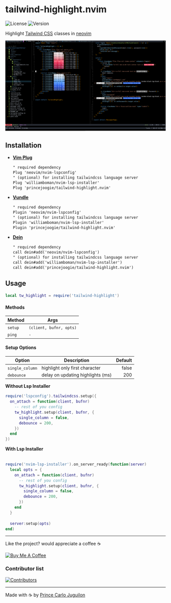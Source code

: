 # tailwind-highlight.nvim

![License](https://img.shields.io/badge/license-GPL2-brightgreen?style=flat)
![Version](https://img.shields.io/github/v/release/princejoogie/tailwind-highlight.nvim?color=%2349C31B)

Highlight [Tailwind CSS](https://tailwindcss.com/) classes in [neovim](https://neovim.io/)

![preview](./assets/tw_highlight.png)

## Installation

- **[Vim Plug](https://github.com/junegunn/vim-plug)**

  ```vim
  " required dependency
  Plug 'neovim/nvim-lspconfig'
  " (optional) for installing tailwindcss language server
  Plug 'williamboman/nvim-lsp-installer'
  Plug 'princejoogie/tailwind-highlight.nvim'
  ```

- **[Vundle](https://github.com/VundleVim/Vundle.vim)**

  ```vim
  " required dependency
  Plugin 'neovim/nvim-lspconfig'
  " (optional) for installing tailwindcss language server
  Plugin 'williamboman/nvim-lsp-installer'
  Plugin 'princejoogie/tailwind-highlight.nvim'
  ```

- **[Dein](https://github.com/Shougo/dein.vim)**
  ```vim
  " required dependency
  call dein#add('neovim/nvim-lspconfig')
  " (optional) for installing tailwindcss language server
  call dein#add('williamboman/nvim-lsp-installer')
  call dein#add('princejoogie/tailwind-highlight.nvim')
  ```

## Usage

```lua
local tw_highlight = require('tailwind-highlight')
```

#### Methods

| Method  | Args                    |
| ------- | ----------------------- |
| `setup` | `(client, bufnr, opts)` |
| `ping`  | `-`                     |

#### Setup Options

| Option          | Description                       | Default |
| --------------- | --------------------------------- | ------: |
| `single_column` | highlight only first character    |   false |
| `debounce`      | delay on updating highlights (ms) |     200 |

**Without Lsp Installer**

```lua
require('lspconfig').tailwindcss.setup({
  on_attach = function(client, bufnr)
    -- rest of you config
    tw_highlight.setup(client, bufnr, {
      single_column = false,
      debounce = 200,
    })
  end
})
```

**With Lsp Installer**

```lua

require('nvim-lsp-installer').on_server_ready(function(server)
  local opts = {
    on_attach = function(client, bufnr)
      -- rest of you config
      tw_highlight.setup(client, bufnr, {
        single_column = false,
        debounce = 200,
      })
    end
  }

  server:setup(opts)
end)
```

---

Like the project? would appreciate a coffee ☕

[![Buy Me A Coffee](https://www.buymeacoffee.com/assets/img/custom_images/orange_img.png)](https://www.buymeacoffee.com/princejoogie)

### Contributor list

[![Contributors](https://contrib.rocks/image?repo=princejoogie/tailwind-highlight.nvim)](https://github.com/princejoogie/tailwind-highlight.nvim/graphs/contributors)

---

Made with ☕ by [Prince Carlo Juguilon][portfolio]

[portfolio]: https://princecaarlo.tech/
[github]: https://github.com/princejoogie/
[twitter]: https://twitter.com/princecaarlo/
[instagram]: https://www.instagram.com/princecaarlo/
[linkedin]: https://www.linkedin.com/in/princejoogie/
